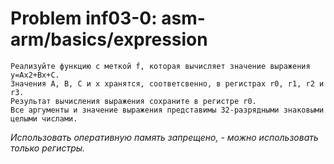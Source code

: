 **Problem inf03-0: asm-arm/basics/expression**
==============================================

    Реализуйте функцию с меткой f, которая вычисляет значение выражения y=Ax2+Bx+C.
    Значения A, B, C и x хранятся, соответсвенно, в регистрах r0, r1, r2 и r3.
    Результат вычисления выражения сохраните в регистре r0.
    Все аргументы и значение выражения представимы 32-разрядными знаковыми целыми числами.

   _Использовать оперативную память запрещено, - можно использовать только регистры._